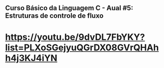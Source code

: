 ## Curso Básico da Linguagem C - Aual #5: Estruturas de controle de fluxo
# https://youtu.be/9dvDL7FbYKY?list=PLXoSGejyuQGrDX08GVrQHAhh4j3KJ4iYN
